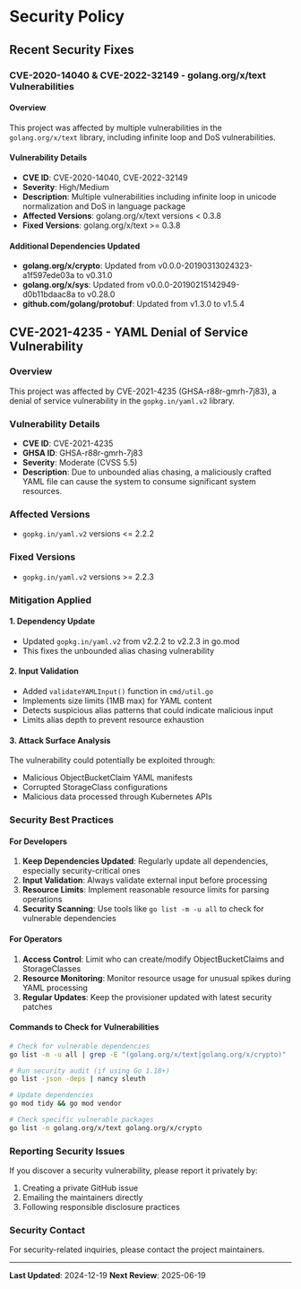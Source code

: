 # Security Policy

## Recent Security Fixes

### CVE-2020-14040 & CVE-2022-32149 - golang.org/x/text Vulnerabilities

#### Overview
This project was affected by multiple vulnerabilities in the `golang.org/x/text` library, including infinite loop and DoS vulnerabilities.

#### Vulnerability Details
- **CVE ID**: CVE-2020-14040, CVE-2022-32149
- **Severity**: High/Medium
- **Description**: Multiple vulnerabilities including infinite loop in unicode normalization and DoS in language package
- **Affected Versions**: golang.org/x/text versions < 0.3.8
- **Fixed Versions**: golang.org/x/text >= 0.3.8

#### Additional Dependencies Updated
- **golang.org/x/crypto**: Updated from v0.0.0-20190313024323-a1f597ede03a to v0.31.0
- **golang.org/x/sys**: Updated from v0.0.0-20190215142949-d0b11bdaac8a to v0.28.0  
- **github.com/golang/protobuf**: Updated from v1.3.0 to v1.5.4

## CVE-2021-4235 - YAML Denial of Service Vulnerability

### Overview
This project was affected by CVE-2021-4235 (GHSA-r88r-gmrh-7j83), a denial of service vulnerability in the `gopkg.in/yaml.v2` library.

### Vulnerability Details
- **CVE ID**: CVE-2021-4235
- **GHSA ID**: GHSA-r88r-gmrh-7j83
- **Severity**: Moderate (CVSS 5.5)
- **Description**: Due to unbounded alias chasing, a maliciously crafted YAML file can cause the system to consume significant system resources.

### Affected Versions
- `gopkg.in/yaml.v2` versions <= 2.2.2

### Fixed Versions
- `gopkg.in/yaml.v2` versions >= 2.2.3

### Mitigation Applied

#### 1. Dependency Update
- Updated `gopkg.in/yaml.v2` from v2.2.2 to v2.2.3 in go.mod
- This fixes the unbounded alias chasing vulnerability

#### 2. Input Validation
- Added `validateYAMLInput()` function in `cmd/util.go`
- Implements size limits (1MB max) for YAML content
- Detects suspicious alias patterns that could indicate malicious input
- Limits alias depth to prevent resource exhaustion

#### 3. Attack Surface Analysis
The vulnerability could potentially be exploited through:
- Malicious ObjectBucketClaim YAML manifests
- Corrupted StorageClass configurations
- Malicious data processed through Kubernetes APIs

### Security Best Practices

#### For Developers
1. **Keep Dependencies Updated**: Regularly update all dependencies, especially security-critical ones
2. **Input Validation**: Always validate external input before processing
3. **Resource Limits**: Implement reasonable resource limits for parsing operations
4. **Security Scanning**: Use tools like `go list -m -u all` to check for vulnerable dependencies

#### For Operators
1. **Access Control**: Limit who can create/modify ObjectBucketClaims and StorageClasses
2. **Resource Monitoring**: Monitor resource usage for unusual spikes during YAML processing
3. **Regular Updates**: Keep the provisioner updated with latest security patches

#### Commands to Check for Vulnerabilities
```bash
# Check for vulnerable dependencies
go list -m -u all | grep -E "(golang.org/x/text|golang.org/x/crypto)"

# Run security audit (if using Go 1.18+)
go list -json -deps | nancy sleuth

# Update dependencies
go mod tidy && go mod vendor

# Check specific vulnerable packages
go list -m golang.org/x/text golang.org/x/crypto
```

### Reporting Security Issues
If you discover a security vulnerability, please report it privately by:
1. Creating a private GitHub issue
2. Emailing the maintainers directly
3. Following responsible disclosure practices

### Security Contact
For security-related inquiries, please contact the project maintainers.

---

**Last Updated**: 2024-12-19
**Next Review**: 2025-06-19 